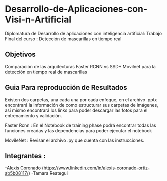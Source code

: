 # Desarrollo-de-Aplicaciones-con-Visi-n-Artificial
Diplomatura de Desarrollo de aplicaciones con inteligencia artificial:
Trabajo Final del curso : Detección de mascarillas en tiempo real

## Objetivos
Comparación de las arquitecturas Faster RCNN vs SSD+ Movilnet para la detección en tiempo real de mascarillas

## Guia Para reproducción de Resultados
Existen dos carpetas, una cada una por cada enfoque, en el archivo .pptx encontrará la información de como estructurar sus carpetas de imágenes, 
así mismo encontrará los links para poder descargar las fotos para el entrenamiento y validación.

Faster Rcnn : En el Notebook de training phase podrá encontrar todas las funciones creadas y las dependencias para poder ejecutar el notebook

MovileNet : Revisar el archivo .py que cuenta con las instrucciones.


## Integrantes :
-Alexis Coronado (https://www.linkedin.com/in/alexis-coronado-ortiz-ab5b08117/)
-Tamara Reategui 

